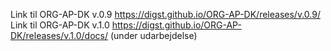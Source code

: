 Link til ORG-AP-DK v.0.9 https://digst.github.io/ORG-AP-DK/releases/v.0.9/
Link til ORG-AP-DK v.1.0 https://digst.github.io/ORG-AP-DK/releases/v.1.0/docs/ (under udarbejdelse)
